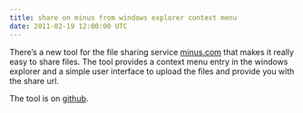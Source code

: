 ```yaml
---
title: share on minus from windows explorer context menu
date: 2011-02-19 12:00:00 UTC
---
```


There’s a new tool for the file sharing service [minus.com](http://minus.com)
that makes it really easy to share files.  The tool provides a context menu
entry in the windows explorer and a simple user interface to upload the files
and provide you with the share url.

The tool is on [github](https://github.com/koffeinfrei/MinusShare).
